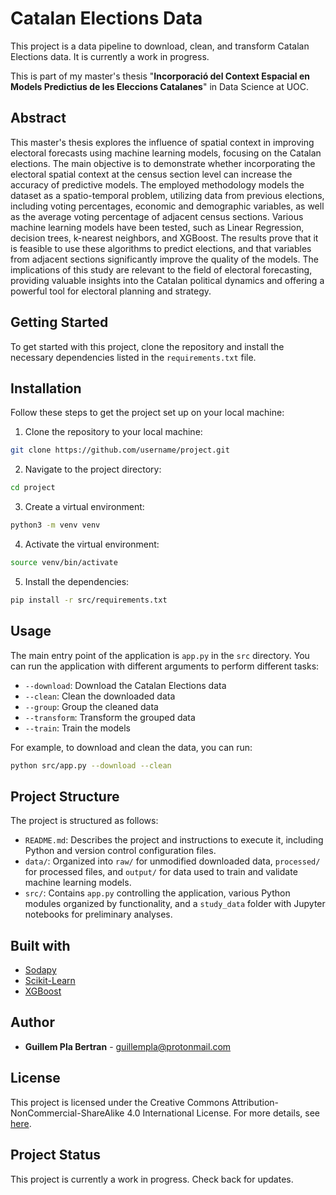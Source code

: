 # Catalan Elections Data

This project is a data pipeline to download, clean, and transform Catalan Elections data. It is currently a work in progress.

This is part of my master's thesis "**Incorporació del Context Espacial en Models Predictius de les Eleccions Catalanes**" in Data Science at UOC.

## Abstract

This master's thesis explores the influence of spatial context in improving electoral forecasts using machine learning models, focusing on the Catalan elections. The main objective is to demonstrate whether incorporating the electoral spatial context at the census section level can increase the accuracy of predictive models. The employed methodology models the dataset as a spatio-temporal problem, utilizing data from previous elections, including voting percentages, economic and demographic variables, as well as the average voting percentage of adjacent census sections. Various machine learning models have been tested, such as Linear Regression, decision trees, k-nearest neighbors, and XGBoost. The results prove that it is feasible to use these algorithms to predict elections, and that variables from adjacent sections significantly improve the quality of the models. The implications of this study are relevant to the field of electoral forecasting, providing valuable insights into the Catalan political dynamics and offering a powerful tool for electoral planning and strategy.

## Getting Started

To get started with this project, clone the repository and install the necessary dependencies listed in the `requirements.txt` file.

## Installation

Follow these steps to get the project set up on your local machine:

1. Clone the repository to your local machine:

```bash
git clone https://github.com/username/project.git
```

2. Navigate to the project directory:

```bash
cd project
```

3. Create a virtual environment:

```bash
python3 -m venv venv
```

4. Activate the virtual environment:

```bash
source venv/bin/activate
```

5. Install the dependencies:

```bash
pip install -r src/requirements.txt
```

## Usage

The main entry point of the application is `app.py` in the `src` directory. You can run the application with different arguments to perform different tasks:

- `--download`: Download the Catalan Elections data
- `--clean`: Clean the downloaded data
- `--group`: Group the cleaned data
- `--transform`: Transform the grouped data
- `--train`: Train the models

For example, to download and clean the data, you can run:

```bash
python src/app.py --download --clean
```

## Project Structure

The project is structured as follows:

- `README.md`: Describes the project and instructions to execute it, including Python and version control configuration files.
- `data/`: Organized into `raw/` for unmodified downloaded data, `processed/` for processed files, and `output/` for data used to train and validate machine learning models.
- `src/`: Contains `app.py` controlling the application, various Python modules organized by functionality, and a `study_data` folder with Jupyter notebooks for preliminary analyses.

## Built with

- [Sodapy](https://pypi.org/project/sodapy/)
- [Scikit-Learn](https://scikit-learn.org)
- [XGBoost](https://xgboost.readthedocs.io/)

## Author

- **Guillem Pla Bertran** - [guillempla@protonmail.com]()

## License

This project is licensed under the Creative Commons Attribution-NonCommercial-ShareAlike 4.0 International License. For more details, see [here](https://creativecommons.org/licenses/by-nc-sa/4.0/).

## Project Status

This project is currently a work in progress. Check back for updates.